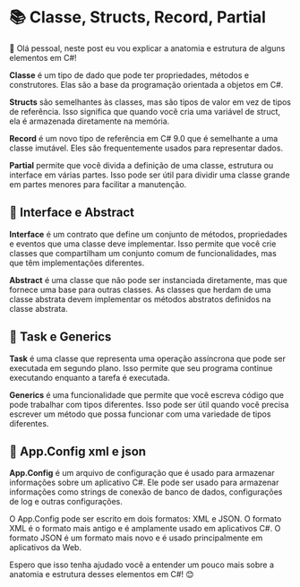 # 📚 Classe, Structs, Record, Partial

👋 Olá pessoal, neste post eu vou explicar a anatomia e estrutura de alguns elementos em C#!

**Classe** é um tipo de dado que pode ter propriedades, métodos e construtores. Elas são a base da programação orientada a objetos em C#.

**Structs** são semelhantes às classes, mas são tipos de valor em vez de tipos de referência. Isso significa que quando você cria uma variável de struct, ela é armazenada diretamente na memória.

**Record** é um novo tipo de referência em C# 9.0 que é semelhante a uma classe imutável. Eles são frequentemente usados para representar dados.

**Partial** permite que você divida a definição de uma classe, estrutura ou interface em várias partes. Isso pode ser útil para dividir uma classe grande em partes menores para facilitar a manutenção.

## 🎨 Interface e Abstract

**Interface** é um contrato que define um conjunto de métodos, propriedades e eventos que uma classe deve implementar. Isso permite que você crie classes que compartilham um conjunto comum de funcionalidades, mas que têm implementações diferentes.

**Abstract** é uma classe que não pode ser instanciada diretamente, mas que fornece uma base para outras classes. As classes que herdam de uma classe abstrata devem implementar os métodos abstratos definidos na classe abstrata.

## 🏃 Task e Generics

**Task** é uma classe que representa uma operação assíncrona que pode ser executada em segundo plano. Isso permite que seu programa continue executando enquanto a tarefa é executada.

**Generics** é uma funcionalidade que permite que você escreva código que pode trabalhar com tipos diferentes. Isso pode ser útil quando você precisa escrever um método que possa funcionar com uma variedade de tipos diferentes.

## 📝 App.Config xml e json

**App.Config** é um arquivo de configuração que é usado para armazenar informações sobre um aplicativo C#. Ele pode ser usado para armazenar informações como strings de conexão de banco de dados, configurações de log e outras configurações.

O App.Config pode ser escrito em dois formatos: XML e JSON. O formato XML é o formato mais antigo e é amplamente usado em aplicativos C#. O formato JSON é um formato mais novo e é usado principalmente em aplicativos da Web.

Espero que isso tenha ajudado você a entender um pouco mais sobre a anatomia e estrutura desses elementos em C#! 😊
